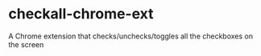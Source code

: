 checkall-chrome-ext
===================

A Chrome extension that checks/unchecks/toggles all the checkboxes on the screen
